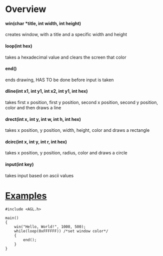 # Overview

#### win(char *title, int width, int height)
creates window, with a title and a specific width and height

#### loop(int hex)
takes a hexadecimal value and clears the screen that color

#### end()
ends drawing, HAS TO be done before input is taken

#### dline(int x1, int y1, int x2, int y1, int hex)
takes first x position, first y position, second x position, second y position, color
and then draws a line

#### drect(int x, int y, int w, int h, int hex)
takes x position, y position, width, height, color and draws a rectangle 

#### dcirc(int x, int y, int r, int hex)
takes x position, y position, radius, color and draws a circle

#### input(int key)
takes input based on ascii values

# [Examples](https://github.com/bruhmoment3124/AGL/tree/main/examples)
```
#include <AGL.h>

main()
{
  	win("Hello, World!", 1000, 500);
	while(loop(0xFFFFFF)) /*set window color*/
	{
		end();
	}
}
```
